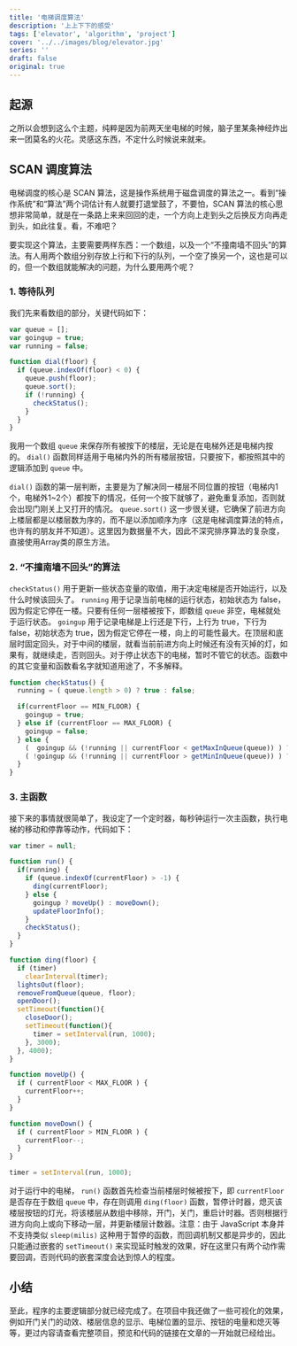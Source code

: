 ```yaml
---
title: '电梯调度算法'
description: '上上下下的感受'
tags: ['elevator', 'algorithm', 'project']
cover: '../../images/blog/elevator.jpg'
series: ''
draft: false
original: true
---
```


## 起源

之所以会想到这么个主题，纯粹是因为前两天坐电梯的时候，脑子里某条神经炸出来一团莫名的火花。灵感这东西，不定什么时候说来就来。

## SCAN 调度算法

电梯调度的核心是 SCAN 算法，这是操作系统用于磁盘调度的算法之一。看到“操作系统”和“算法”两个词估计有人就要打退堂鼓了，不要怕，SCAN 算法的核心思想非常简单，就是在一条路上来来回回的走，一个方向上走到头之后换反方向再走到头，如此往复。看，不难吧？

要实现这个算法，主要需要两样东西：一个数组，以及一个“不撞南墙不回头”的算法。有人用两个数组分别存放上行和下行的队列，一个空了换另一个，这也是可以的，但一个数组就能解决的问题，为什么要用两个呢？

### 1. 等待队列

我们先来看数组的部分，关键代码如下：

```js
var queue = [];
var goingup = true;
var running = false;

function dial(floor) {
  if (queue.indexOf(floor) < 0) {
    queue.push(floor);
    queue.sort();
    if (!running) {
      checkStatus();
    }
  }
}
```

我用一个数组 `queue` 来保存所有被按下的楼层，无论是在电梯外还是电梯内按的。 `dial()` 函数同样适用于电梯内外的所有楼层按钮，只要按下，都按照其中的逻辑添加到 `queue` 中。

`dial()` 函数的第一层判断，主要是为了解决同一楼层不同位置的按钮（电梯内1个，电梯外1~2个）都按下的情况，任何一个按下就够了，避免重复添加，否则就会出现门刚关上又打开的情况。 `queue.sort()` 这一步很关键，它确保了前进方向上楼层都是以楼层数为序的，而不是以添加顺序为序（这是电梯调度算法的特点，也许有的朋友并不知道）。这里因为数据量不大，因此不深究排序算法的复杂度，直接使用Array类的原生方法。

### 2. “不撞南墙不回头”的算法

`checkStatus()` 用于更新一些状态变量的取值，用于决定电梯是否开始运行，以及什么时候该回头了。 `running` 用于记录当前电梯的运行状态，初始状态为 false，因为假定它停在一楼。只要有任何一层楼被按下，即数组 `queue` 非空，电梯就处于运行状态。 `goingup` 用于记录电梯是上行还是下行，上行为 true，下行为 false，初始状态为 true，因为假定它停在一楼，向上的可能性最大。在顶层和底层时固定回头，对于中间的楼层，就看当前前进方向上时候还有没有灭掉的灯，如果有，就继续走，否则回头。对于停止状态下的电梯，暂时不管它的状态。函数中的其它变量和函数看名字就知道用途了，不多解释。

```js
function checkStatus() {
  running = ( queue.length > 0) ? true : false;

  if(currentFloor == MIN_FLOOR) {
    goingup = true;
  } else if (currentFloor == MAX_FLOOR) {
    goingup = false;
  } else {
    (  goingup && (!running || currentFloor < getMaxInQueue(queue)) ) ? goingup = true  : goingup = false;
    ( !goingup && (!running || currentFloor > getMinInQueue(queue)) ) ? goingup = false : goingup = true;
  }
}
```

### 3. 主函数

接下来的事情就很简单了，我设定了一个定时器，每秒钟运行一次主函数，执行电梯的移动和停靠等动作，代码如下：

```js
var timer = null;

function run() {
  if(running) {
    if (queue.indexOf(currentFloor) > -1) {
      ding(currentFloor);
    } else {
      goingup ? moveUp() : moveDown();
      updateFloorInfo();
    }
    checkStatus();
  }
}

function ding(floor) {
  if (timer)
    clearInterval(timer);
  lightsOut(floor);
  removeFromQueue(queue, floor);
  openDoor();
  setTimeout(function(){
    closeDoor();
    setTimeout(function(){
      timer = setInterval(run, 1000);
    }, 3000);
  }, 4000);
}

function moveUp() {
  if ( currentFloor < MAX_FLOOR ) {
    currentFloor++;
  }
}

function moveDown() {
  if ( currentFloor > MIN_FLOOR ) {
    currentFloor--;
  }
}

timer = setInterval(run, 1000);
```

对于运行中的电梯， `run()` 函数首先检查当前楼层时候被按下，即 `currentFloor` 是否存在于数组 `queue` 中，存在则调用 `ding(floor)` 函数，暂停计时器，熄灭该楼层按钮的灯光，将该楼层从数组中移除，开门，关门，重启计时器。否则根据行进方向向上或向下移动一层，并更新楼层计数器。注意：由于 JavaScript 本身并不支持类似 `sleep(milis)` 这种用于暂停的函数，而回调机制又都是异步的，因此只能通过嵌套的 `setTimeout()` 来实现延时触发的效果，好在这里只有两个动作需要回调，否则代码的嵌套深度会达到惊人的程度。

## 小结

至此，程序的主要逻辑部分就已经完成了。在项目中我还做了一些可视化的效果，例如开门关门的动效、楼层信息的显示、电梯位置的显示、按钮的电量和熄灭等等，更过内容请查看完整项目，预览和代码的链接在文章的一开始就已经给出。
